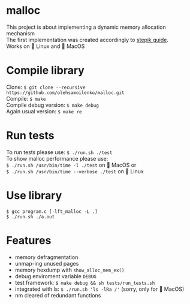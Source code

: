 # malloc
This project is about implementing a dynamic memory allocation mechanism<br>
The first implementation was created accordingly to [stepik guide](https://stepik.org/lesson/44328/step/1?unit=22140).<br>
Works on :penguin: Linux and :green_apple: MacOS

Compile library
===
Clone: ```$ git clone --recursive https://github.com/olehsamoilenko/malloc.git```<br>
Compile: ```$ make```<br>
Compile debug version: ```$ make debug```<br>
Again usual version: ```$ make re```<br>

Run tests
===
To run tests please use: ```$ ./run.sh ./test```<br>
To show malloc performance please use:<br>
```$ ./run.sh /usr/bin/time -l ./test``` on :green_apple: MacOS or<br>
```$ ./run.sh /usr/bin/time --verbose ./test``` on :penguin: Linux<br>

Use library
===
```$ gcc program.c [-lft_malloc -L .]```<br>
```$ ./run.sh ./a.out```

Features
===
* memory defragmentation
* unmap-ing unused pages
* memory hexdump with ```show_alloc_mem_ex()```
* debug enviroment variable ```DEBUG```
* test framework: ```$ make debug && sh tests/run_tests.sh```
* integrated with ls: ```$ ./run.sh 'ls -lRa /'``` (sorry, only for :green_apple: MacOS)
* nm cleared of redundant functions
